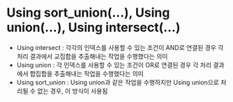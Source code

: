 # Using sort_union(...), Using union(...), Using intersect(...)

- Using intersect : 각각의 인덱스를 사용할 수 있는 조건이 AND로 연결된 경우 각 처리 결과에서 교집합을 추출해내는 작업을 수행했다는 의미
- Using union : 각 인덱스를 사용할 수 있는 조건이 OR로 연결된 경우 각 처리 결과에서 합집합을 추출해내는 작업을 수행했다는 의미
- Using sort_union : Using union과 같은 작업을 수행하지만 Using union으로 처리될 수 없는 경우, 이 방식이 사용됨